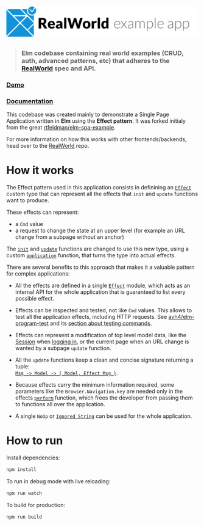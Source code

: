 # ![Elm RealWorld Example App](logo.png)

> ### Elm codebase containing real world examples (CRUD, auth, advanced patterns, etc) that adheres to the [RealWorld](https://github.com/gothinkster/realworld) spec and API.


### [Demo](https://elm-realworld-example.netlify.app)
### [Documentation](https://elm-doc-preview.netlify.app/?repo=dmy/elm-realworld-example-app)

This codebase was created mainly to demonstrate a Single Page Application written in **Elm** using the **Effect pattern**. It was forked initialy from the great [rtfeldman/elm-spa-example](https://github.com/rtfeldman/elm-spa-example).

For more information on how this works with other frontends/backends, head over to the [RealWorld](https://github.com/gothinkster/realworld) repo.


# How it works
The Effect pattern used in this application consists in definining an [`Effect`](https://elm-doc-preview.netlify.app/Effect?repo=dmy%2Felm-realworld-example-app#Effect) custom type that can represent all the effects that `init` and `update` functions want to produce.

These effects can represent:
* a `Cmd` value
* a request to change the state at an upper level (for example an URL change from a subpage without an anchor)

The [`init`](https://elm-doc-preview.netlify.app/Main?repo=dmy%2Felm-realworld-example-app#init) and [`update`](https://elm-doc-preview.netlify.app/Main?repo=dmy%2Felm-realworld-example-app#update) functions are changed to use this new type, using a custom [`application`](https://elm-doc-preview.netlify.app/Effect?repo=dmy%2Felm-realworld-example-app#application) function, that turns the type into actual effects.

There are several benefits to this approach that makes it a valuable pattern for complex applications:
* All the effects are defined in a single [`Effect`](https://elm-doc-preview.netlify.app/Effect?repo=dmy%2Felm-realworld-example-app) module, which acts as an internal API for the whole application that is guaranteed to list every possible effect.

* Effects can be inspected and tested, not like `Cmd` values. This allows to test all the application effects, including HTTP requests. See [avh4/elm-program-test](https://github.com/avh4/elm-program-test) and its [section about testing commands](https://elm-program-test.netlify.app/cmds.html#testing-programs-with-cmds).

* Effects can represent a modification of top level model data, like the [Session](https://elm-doc-preview.netlify.app/Main?repo=dmy%2Felm-realworld-example-app#Model) when [logging in](https://elm-doc-preview.netlify.app/Effect?repo=dmy%2Felm-realworld-example-app#login), or the current page when an URL change is wanted by a subpage `update` function.

* All the `update` functions keep a clean and concise signature returning a tuple:  
[`Msg -> Model -> ( Model, Effect Msg )`](https://elm-doc-preview.netlify.app/Page.Home?repo=dmy%2Felm-realworld-example-app#update).

* Because effects carry the minimum information required, some parameters like the `Browser.Navigation.key` are needed only in the effects [`perform`](https://github.com/dmy/elm-realworld-example-app/blob/master/src/Effect.elm#L209) function, which frees the developer from passing them to functions all over the application.

* A single `NoOp` or [`Ignored String`](https://elm-doc-preview.netlify.app/Main?repo=dmy%2Felm-realworld-example-app#Msg) can be used for the whole application.

# How to run

Install dependencies:
```bash
npm install
```

To run in debug mode with live reloading:
```bash
npm run watch
```

To build for production:
```bash
npm run build
```
